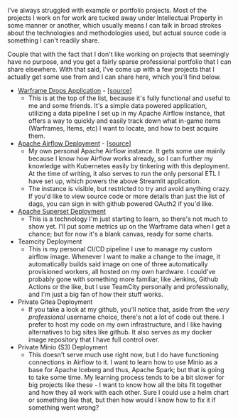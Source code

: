 I've always struggled with example or portfolio projects.
Most of the projects I work on for work are tucked away under Intellectual Property in some manner or another, 
which usually means I can talk in broad strokes about the technologies and methodologies used, but actual source
code is something I can't readily share.
    
Couple that with the fact that I don't like working on projects that seemingly have no purpose, and you get a fairly
sparse professional portfolio that I can share elsewhere.  With that said, I've come up with a few projects that I
 actually get some use from and I can share here, which you'll find below.
 
- [Warframe Drops Application](https://warframe.datadumplings.cloud) - [[source]](https://github.com/PartTimeHarmacist/st_warframe)
    - This is at the top of the list, because it's fully functional and useful to me and some friends.
    It's a simple data powered application, utilizing a data pipeline I set up in my Apache Airflow instance,
    that offers a way to quickly and easily track down what in-game items (Warframes, Items, etc) I want to locate,
    and how to best acquire them.
- [Apache Airflow Deployment](https://airflow.datadumplings.cloud) - [[source]](https://github.com/PartTimeHarmacist/datadumplings_dags)
    - My own personal Apache Airflow instance.  It gets some use mainly because I know how Airflow works already,
    so I can further my knowledge with Kubernetes easily by tinkering with this deployment.  At the time of writing,
    it also serves to run the only personal ETL I have set up, which powers the above Streamlit application.
    - The instance is visible, but restricted to try and avoid anything crazy.  If you'd like to view source code
    or more details than just the list of dags, you can sign in with github powered OAuth2 if you'd like.
- [Apache Superset Deployment](https://superset.datadumplings.cloud)
    - This is a technology I'm just starting to learn, so there's not much to show yet.  I'll put some metrics up
    on the Warframe data when I get a chance; but for now it's a blank canvas, ready for some charts.
- Teamcity Deployment
    - This is my personal CI/CD pipeline I use to manage my custom airflow image.  Whenever I want to make a change
    to the image, it automatically builds said image on one of three automatically provisioned workers, all hosted
    on my own hardware.  I could've probably gone with something more familiar, like Jenkins, Github Actions or 
    the like, but I use TeamCity personally and professionally, and I'm just a big fan of how their stuff works.
- Private Gitea Deployment
    - If you take a look at my github, you'll notice that, aside from the _very professional_ username choice,
    there's not a lot of code out there.  I prefer to host my code on my own infrastructure, and I like having
    alternatives to big sites like github.  It also serves as my docker image repository that I have full control
    over.
- Private Minio (S3) Deployment
    - This doesn't serve much use right now, but I do have functioning connections in Airflow to it.  I want to 
    learn how to use Minio as a base for Apache Iceberg and thus, Apache Spark; but that is going to take some time.
    My learning process tends to be a bit slower for big projects like these - I want to know how all the bits fit
    together and how they all work with each other.  Sure I could use a helm chart or something like that, but then
    how would I know how to fix it if something went wrong?